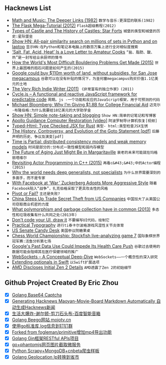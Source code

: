 ## Hacknews List


- [Math and Music: The Deeper Links (1982)](https://www.nytimes.com/1982/08/29/arts/math-and-music-the-deeper-links.html)  `数学与音乐:更深层的联系(1982)`
- [The Flask Mega-Tutorial (2012)](http://blog.miguelgrinberg.com/post/the-flask-mega-tutorial-part-i-hello-world)  `Flask超级教程(2012)`
- [Types of Castle and The History of Castles: Star Forts](http://www.castlesandmanorhouses.com/types_10_star.htm)  `城堡的类型和城堡的历史:星际堡垒`
- [Show HN: All-pair similarity search on millions of sets in Python and on laptop](https://github.com/ekzhu/SetSimilaritySearch)  `显示HN:在Python和笔记本电脑上的数百万集上进行全对相似度搜索`
- [‘Salt, Fat, Acid, Heat’ Is a Love Letter to Amateur Cooks](https://www.theatlantic.com/entertainment/archive/2018/10/samin-nosrat-salt-fat-acid-heat-netflix/572731/)  `“盐、脂肪、酸、热”是一封写给业余厨师的情书`
- [How the World&#39;s Most Difficult Bouldering Problems Get Made (2015)](https://www.outsideonline.com/2017711/path-beta-flash-resistance-route-setters)  `世界上最困难的抱石问题是如何产生的(2015)`
- [Google could buy $110m worth of land, without subsidies, for San Jose megacampus](https://www.cnbc.com/2018/11/16/google-san-jose-campus-documents-no-subsidies.html)  `谷歌可以在没有补贴的情况下，为圣何塞megacampus购买价值1.1亿美元的土地`
- [The Very Rich Indie Writer (2011)](http://www.novelr.com/2011/02/27/rich-indie-writer)  `《非常富有的独立作家》(2011)`
- [Cycle.js – A functional and reactive JavaScript framework for predictable code](https://cycle.js.org/)  `周期。js -一个功能和反应的JavaScript框架，用于可预测的代码`
- [Michael Bloomberg: Why I’m Giving $1.8B for College Financial Aid](https://www.nytimes.com/2018/11/18/opinion/bloomberg-college-donation-financial-aid.html)  `迈克尔·布隆伯格:为什么我要给18亿美元的大学助学金`
- [Show HN: Simple note-taking and blogging](https://notepin.co?ref=producthunt)  `Show HN:简单的记笔记和写博客`
- [Apollo Guidance Computer Restoration [video]](https://www.youtube.com/watch?v=2KSahAoOLdU)  `阿波罗制导计算机恢复[视频]`
- [Typed-Html: Type Checked JSX for Rust](https://github.com/bodil/typed-html)  `类型- html:类型检查JSX生锈`
- [The History, Controversy, and Evolution of the Goto Statement [pdf]](http://web.sonoma.edu/users/l/luvisi/goto/goto.pdf)  `后藤声明的历史、争议及演变[pdf]`
- [Time is Partial: distributed consistency models and weak memory models](http://composition.al/CMPS290S-2018-09/2018/11/17/time-is-partial-or-why-do-distributed-consistency-models-and-weak-memory-models-look-so-similar-anyway.html)  `时间是部分的:分布式一致性模型和弱内存模型`
- [The Future of Aging Just Might Be in Margaritaville](https://www.nytimes.com/interactive/2018/11/14/magazine/tech-design-longevity-margaritaville.html)  `衰老的未来可能就在玛格丽塔维尔`
- [Revisiting Actor Programming in C&#43;&#43; (2015)](https://arxiv.org/abs/1505.07368)  `再看c&#43;&#43;中的Actor编程(2015)`
- [Why the world needs deep generalists, not specialists](https://medium.com/swlh/why-the-world-needs-deep-generalists-not-specialists-b7c32e223c70)  `为什么世界需要深刻的多面手，而不是专家`
- [With Facebook at ‘War,’ Zuckerberg Adopts More Aggressive Style](https://www.wsj.com/articles/with-facebook-at-war-zuckerberg-adopts-more-aggressive-style-1542577980)  `随着Facebook陷入“战争”，扎克伯格采取了更具攻击性的风格`
- [Pivot or Fail?](https://avc.com/2018/11/pivot-or-fail/)  `主还是失败?`
- [China Steps Up Trade Secret Theft from US Companies](http://www.latimes.com/politics/la-na-pol-china-economic-espionage-20181116-story.html?id=1231)  `中国加大了从美国公司窃取商业机密的力度`
- [What polymorphism and garbage collection have in common (2013)](http://okmij.org/ftp/ML/generalization.html)  `多态性和垃圾收集有什么共同之处(2013年)`
- [Don&#39;t code your UI, draw it](https://github.com/karanchahal/DoodleMaster)  `不要编写UI代码，绘制它`
- [Prac­ti­cal Ty­pog­ra­phy](https://practicaltypography.com/)  `进行­ti泰­­卡尔波格游戏风湿性关节炎­­体育`
- [US Senate Candy Desk](https://en.wikipedia.org/wiki/Candy_Desk)  `美国参议院糖果桌`
- [Chess World Championship: Stockfish live-analyzing game 7](http://analysis.sesse.net/)  `国际象棋世界冠军赛:活鱼分析第七场`
- [Google&#39;s Past Data Use Could Impede Its Health Care Push](https://www.wired.com/story/googles-past-data-use-could-impede-healthcare-push/)  `谷歌过去使用的数据可能会阻碍其在医疗保健领域的推广`
- [WebSockets – A Conceptual Deep-Dive](https://www.ably.io/concepts/websockets)  `WebSockets——一个概念性的深入研究`
- [Extending optionals in Swift](https://www.swiftbysundell.com/posts/extending-optionals-in-swift)  `以Swift扩展选项`
- [AMD Discloses Initial Zen 2 Details](https://fuse.wikichip.org/news/1815/amd-discloses-initial-zen-2-details/)  `AMD透露了Zen 2的初始细节`

## Github Project Created By Eric Zhou

- [x] [Golang Base64 Captcha](https://github.com/mojocn/base64Captcha)
- [x] [Generating Hacknews Maoyan-Movie-Board Markdown Automatically 自动生成Hacknews新闻](https://github.com/dejavuzhou/md-genie)
- [x] [生活大爆炸-谢尔顿-剪刀石头布-百度智能音箱](https://github.com/mojocn/dueros-bang-game)
- [x] [Golang Beego网站 mojotv.cn](https://github.com/mojocn/www.mojotv.cn)
- [x] [使用go标准库,log信息到钉钉群](https://github.com/mojocn/dooger)
- [x] [Forked from fogleman/primitive增加mp4导出功能](https://github.com/mojocn/primitive)
- [x] [Golang Gin框架RESTful APIs项目](https://github.com/JJJJJJJerk/ezier-golang-web-api-framework)
- [x] [go+phantomjs网页图片截取微服务](https://github.com/mojocn/screen_shot)
- [x] [Python Scrapy+MongoDB+cnbeta爬虫样板](https://github.com/mojocn/scrapy_mongodb_boilerplate_cnbeta)
- [x] [Golang Geolocation Ip转换到省市](https://github.com/mojocn/ip2location)